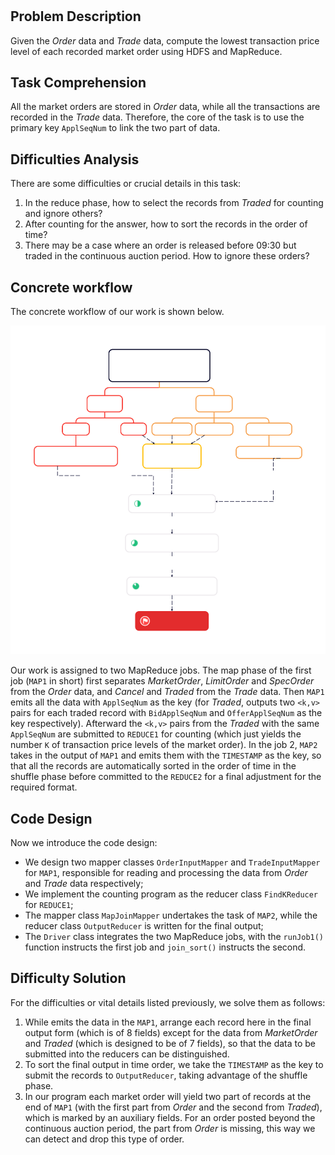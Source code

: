 # 

## Problem Description

Given the *Order* data and *Trade* data, compute the lowest transaction price level of each recorded market order using HDFS and MapReduce. 

## Task Comprehension
All the market orders are stored in *Order* data, while all the transactions are recorded in the *Trade* data.
Therefore, the core of the task is to use the primary key `ApplSeqNum` to link the two part of data.

## Difficulties Analysis

There are some difficulties or crucial details in this task:
1. In the reduce phase, how to select the records from *Traded* for counting and ignore others?
2. After counting for the answer, how to sort the records in the order of time?
3. There may be a case where an order is released before 09:30 but traded in the continuous auction period. How to ignore these orders?

## Concrete workflow
The concrete workflow of our work is shown below. 

![ ](Workflow.svg)

Our work is assigned to two MapReduce jobs. The map phase of the first job (`MAP1` in short) first separates *MarketOrder*, *LimitOrder* and *SpecOrder* from the *Order* data, and *Cancel* and *Traded* from the *Trade* data. Then `MAP1` emits all the data with `ApplSeqNum` as the key (for *Traded*, outputs two `<k,v>` pairs for each traded record with `BidApplSeqNum` and `OfferApplSeqNum` as the key respectively). Afterward the `<k,v>` pairs from the *Traded* with the same `ApplSeqNum` are submitted to `REDUCE1` for counting (which just yields the number `K` of transaction price levels of the market order). In the job 2, `MAP2` takes in the output of `MAP1` and emits them with the `TIMESTAMP` as the key, so that all the records are automatically sorted in the order of time in the shuffle phase before committed to the `REDUCE2` for a final adjustment for the required format.



## Code Design
Now we introduce the code design:
+ We design two mapper classes `OrderInputMapper` and `TradeInputMapper` for `MAP1`, responsible for reading and processing the data from *Order* and *Trade* data respectively;
+ We implement the counting program as the reducer class `FindKReducer` for `REDUCE1`;
+ The mapper class `MapJoinMapper` undertakes the task of `MAP2`, while the reducer class `OutputReducer` is written for the final output;
+ The `Driver` class integrates the two MapReduce jobs, with the `runJob1()` function instructs the first job and `join_sort()` instructs the second.

## Difficulty Solution
For the difficulties or vital details listed previously, we solve them as follows:
1. While emits the data in the `MAP1`, arrange each record here in the final output form (which is of 8 fields) except for the data from *MarketOrder* and *Traded* (which is designed to be of 7 fields), so that the data to be submitted into the reducers can be distinguished.
2. To sort the final output in time order, we take the `TIMESTAMP` as the key to submit the records to `OutputReducer`, taking advantage of the shuffle phase.
3. In our program each market order will yield two part of records at the end of `MAP1` (with the first part from *Order* and the second from *Traded*), which is marked by an auxiliary fields. For an order posted beyond the continuous auction period, the part from *Order* is missing, this way we can detect and drop this type of order.